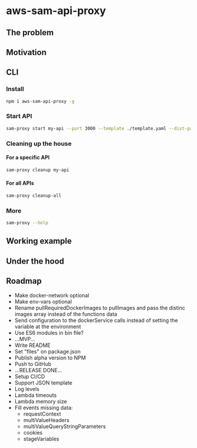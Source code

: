 # aws-sam-api-proxy

## The problem

## Motivation

## CLI

### Install

```bash
npm i aws-sam-api-proxy -g
```

### Start API

```bash
sam-proxy start my-api --port 3000 --template ./template.yaml --dist-path ./dist --env-vars ./fixtures/envVars.json --docker-network my_network
```

### Cleaning up the house

#### For a specific API

```bash
sam-proxy cleanup my-api
```

#### For all APIs

```bash
sam-proxy cleanup-all
```

### More

```bash
sam-proxy --help
```

## Working example

## Under the hood

## Roadmap

- Make docker-network optional
- Make env-vars optional
- Rename pullRequiredDockerImages to pullImages and pass the distinc images array instead of the functions data
- Send configuration to the dockerService calls instead of setting the variable at the environment
- Use ES6 modules in bin file?
- ...MVP...
- Write README
- Set "files" on package.json
- Publish alpha version to NPM
- Push to GitHub
- ...RELEASE DONE...
- Setup CI/CD
- Support JSON template
- Log levels
- Lambda timeouts
- Lambda memory size
- Fill events missing data:
  - requestContext
  - multiValueHeaders
  - multiValueQueryStringParameters
  - cookies
  - stageVariables
